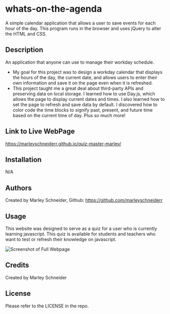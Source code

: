 # whats-on-the-agenda
A simple calendar application that allows a user to save events for each hour of the day. This program runs in the browser and uses jQuery to alter the HTML and CSS.

## Description

An application that anyone can use to manage their workday schedule.

- My goal for this project was to design a workday calendar that displays the hours of the day, the current date, and allows users to enter their own information and save it on the page even when it is refreshed.
- This project taught me a great deal about third-party APIs and preserving data on local storage. I learned how to use Day.js, which allows the page to display current dates and times. I also learned how to set the page to refresh and save data by default. I discovered how to color code the time blocks to signify past, present, and future time based on the current time of day. Plus so much more!

## Link to Live WebPage

https://marleyschneiderr.github.io/quiz-master-marley/

## Installation

N/A

## Authors

Created by Marley Schneider, Github: https://github.com/marleyschneiderr

## Usage

This website was designed to serve as a quiz for a user who is currently learning javascript. This quiz is available for students and teachers who want to test or refresh their knowledge on javascript.

![Screenshot of Full Webpage](assets/images/quiz-pic.png)

## Credits

Created by Marley Schneider

## License

Please refer to the LICENSE in the repo.

